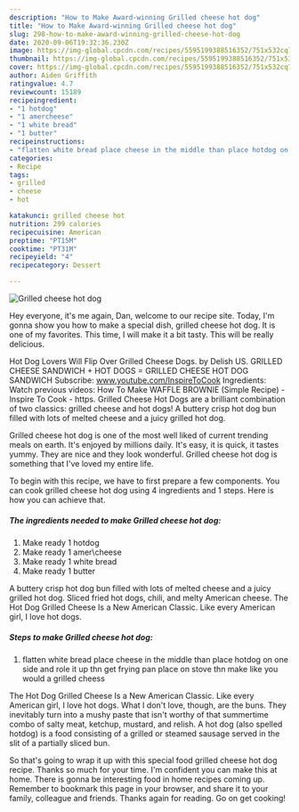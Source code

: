 ```yaml
---
description: "How to Make Award-winning Grilled cheese hot dog"
title: "How to Make Award-winning Grilled cheese hot dog"
slug: 298-how-to-make-award-winning-grilled-cheese-hot-dog
date: 2020-09-06T19:32:36.230Z
image: https://img-global.cpcdn.com/recipes/5595199388516352/751x532cq70/grilled-cheese-hot-dog-recipe-main-photo.jpg
thumbnail: https://img-global.cpcdn.com/recipes/5595199388516352/751x532cq70/grilled-cheese-hot-dog-recipe-main-photo.jpg
cover: https://img-global.cpcdn.com/recipes/5595199388516352/751x532cq70/grilled-cheese-hot-dog-recipe-main-photo.jpg
author: Aiden Griffith
ratingvalue: 4.7
reviewcount: 15189
recipeingredient:
- "1 hotdog"
- "1 amercheese"
- "1 white bread"
- "1 butter"
recipeinstructions:
- "flatten white bread place cheese in the middle than place hotdog on one side and role it up thn get frying pan place on stove thn make like you would a grilled cheess"
categories:
- Recipe
tags:
- grilled
- cheese
- hot

katakunci: grilled cheese hot 
nutrition: 299 calories
recipecuisine: American
preptime: "PT15M"
cooktime: "PT31M"
recipeyield: "4"
recipecategory: Dessert

---
```



![Grilled cheese hot dog](https://img-global.cpcdn.com/recipes/5595199388516352/751x532cq70/grilled-cheese-hot-dog-recipe-main-photo.jpg)

Hey everyone, it's me again, Dan, welcome to our recipe site. Today, I'm gonna show you how to make a special dish, grilled cheese hot dog. It is one of my favorites. This time, I will make it a bit tasty. This will be really delicious.

Hot Dog Lovers Will Flip Over Grilled Cheese Dogs. by Delish US. GRILLED CHEESE SANDWICH + HOT DOGS = GRILLED CHEESE HOT DOG SANDWICH Subscribe: www.youtube.com/InspireToCook Ingredients: Watch previous videos: How To Make WAFFLE BROWNIE (Simple Recipe) - Inspire To Cook - https. Grilled Cheese Hot Dogs are a brilliant combination of two classics: grilled cheese and hot dogs! A buttery crisp hot dog bun filled with lots of melted cheese and a juicy grilled hot dog.

Grilled cheese hot dog is one of the most well liked of current trending meals on earth. It's enjoyed by millions daily. It's easy, it is quick, it tastes yummy. They are nice and they look wonderful. Grilled cheese hot dog is something that I've loved my entire life.


To begin with this recipe, we have to first prepare a few components. You can cook grilled cheese hot dog using 4 ingredients and 1 steps. Here is how you can achieve that.

<!--inarticleads1-->

##### The ingredients needed to make Grilled cheese hot dog:

1. Make ready 1 hotdog
1. Make ready 1 amer\cheese
1. Make ready 1 white bread
1. Make ready 1 butter


A buttery crisp hot dog bun filled with lots of melted cheese and a juicy grilled hot dog. Sliced fried hot dogs, chili, and melty American cheese. The Hot Dog Grilled Cheese Is a New American Classic. Like every American girl, I love hot dogs. 

<!--inarticleads2-->

##### Steps to make Grilled cheese hot dog:

1. flatten white bread place cheese in the middle than place hotdog on one side and role it up thn get frying pan place on stove thn make like you would a grilled cheess


The Hot Dog Grilled Cheese Is a New American Classic. Like every American girl, I love hot dogs. What I don&#39;t love, though, are the buns. They inevitably turn into a mushy paste that isn&#39;t worthy of that summertime combo of salty meat, ketchup, mustard, and relish. A hot dog (also spelled hotdog) is a food consisting of a grilled or steamed sausage served in the slit of a partially sliced bun. 

So that's going to wrap it up with this special food grilled cheese hot dog recipe. Thanks so much for your time. I'm confident you can make this at home. There is gonna be interesting food in home recipes coming up. Remember to bookmark this page in your browser, and share it to your family, colleague and friends. Thanks again for reading. Go on get cooking!
